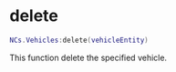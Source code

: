 # delete

```lua
NCs.Vehicles:delete(vehicleEntity)
```

This function delete the specified vehicle.